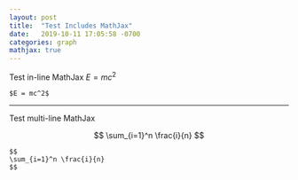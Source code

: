 ```yaml
---
layout: post
title:  "Test Includes MathJax"
date:   2019-10-11 17:05:58 -0700
categories: graph
mathjax: true
---
```



Test in-line MathJax $E = mc^2$


```
$E = mc^2$
```


------


Test multi-line MathJax


<span>

$$
\sum_{i=1}^n \frac{i}{n}
$$
</span>


```
$$
\sum_{i=1}^n \frac{i}{n}
$$
```

